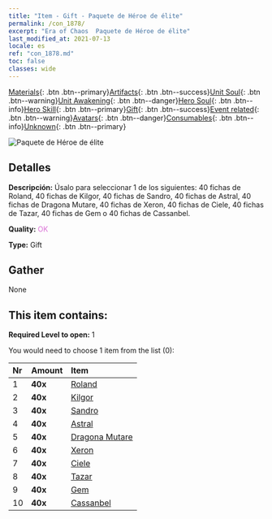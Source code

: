```yaml
---
title: "Item - Gift - Paquete de Héroe de élite"
permalink: /con_1878/
excerpt: "Era of Chaos  Paquete de Héroe de élite"
last_modified_at: 2021-07-13
locale: es
ref: "con_1878.md"
toc: false
classes: wide
---
```

 [Materials](/ItemsES/){: .btn .btn--primary}[Artifacts](/ItemsES/Artifacts/){: .btn .btn--success}[Unit Soul](/ItemsES/UnitSoul/){: .btn .btn--warning}[Unit Awakening](/ItemsES/UnitAwakening/){: .btn .btn--danger}[Hero Soul](/ItemsES/HeroSoul/){: .btn .btn--info}[Hero Skill](/ItemsES/HeroSkill/){: .btn .btn--primary}[Gift](/ItemsES/Gift/){: .btn .btn--success}[Event related](/ItemsES/Events/){: .btn .btn--warning}[Avatars](/ItemsES/Avatars/){: .btn .btn--danger}[Consumables](/ItemsES/Consumables/){: .btn .btn--info}[Unknown](/ItemsES/Unknown/){: .btn .btn--primary}

 ![Paquete de Héroe de élite](/images/t/i_907065.png)

## Detalles
 **Descripción:** Úsalo para seleccionar 1 de los siguientes: 40 fichas de Roland, 40 fichas de Kilgor, 40 fichas de Sandro, 40 fichas de Astral, 40 fichas de Dragona Mutare, 40 fichas de Xeron, 40 fichas de Ciele, 40 fichas de Tazar, 40 fichas de Gem o 40 fichas de Cassanbel.

 **Quality:** <span style="color: #DA70D6">OK</span>

 **Type:** Gift

## Gather

  None

## This item contains:

 **Required Level to open:** 1

 You would need to choose 1 item from the list (0):

  | Nr | Amount |     Item    |
  |:---|:-------|:------------|
  | 1 |  **40x** | [Roland](/ItemsES/her_362/) |  | 
  | 2 |  **40x** | [Kilgor](/ItemsES/her_374/) |  | 
  | 3 |  **40x** | [Sandro](/ItemsES/her_371/) |  | 
  | 4 |  **40x** | [Astral](/ItemsES/her_388/) |  | 
  | 5 |  **40x** | [Dragona Mutare](/ItemsES/her_390/) |  | 
  | 6 |  **40x** | [Xeron](/ItemsES/her_383/) |  | 
  | 7 |  **40x** | [Ciele](/ItemsES/her_382/) |  | 
  | 8 |  **40x** | [Tazar](/ItemsES/her_393/) |  | 
  | 9 |  **40x** | [Gem](/ItemsES/her_369/) |  | 
  | 10 |  **40x** | [Cassanbel](/ItemsES/her_396/) |  | 
